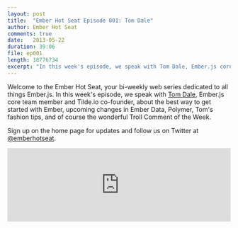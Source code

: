 ```yaml
---
layout: post
title:  "Ember Hot Seat Episode 001: Tom Dale"
author: Ember Hot Seat
comments: true
date:   2013-05-22
duration: 39:06
file: ep001
length: 18776734
excerpt: "In this week's episode, we speak with Tom Dale, Ember.js core team member and Tilde.io co-founder, about the best way to get started with Ember, upcoming changes in Ember Data, Polymer, Tom's fashion tips, and of course the wonderful Troll Comment of the Week."
---
```


Welcome to the Ember Hot Seat, your bi-weekly web series dedicated to all things Ember.js. In this week's episode, we speak with [Tom Dale](http://twitter.com/tomdale), Ember.js core team member and Tilde.io co-founder, about the best way to get started with Ember, upcoming changes in Ember Data, Polymer, Tom's fashion tips, and of course the wonderful Troll Comment of the Week.

Sign up on the home page for updates and follow us on Twitter at [@emberhotseat](http://twitter.com/emberhotseat).

<iframe width="100%" height="166" scrolling="no" frameborder="no" src="https://w.soundcloud.com/player/?url=http%3A%2F%2Fapi.soundcloud.com%2Ftracks%2F95297517"> </iframe>